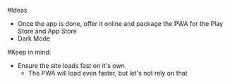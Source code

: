 #Ideas
- Once the app is done, offer it online and package the PWA for the Play Store and App Store
- Dark Mode

#Keep in mind:
- Ensure the site loads fast on it's own
    - The PWA will load even faster, but let's not rely on that
